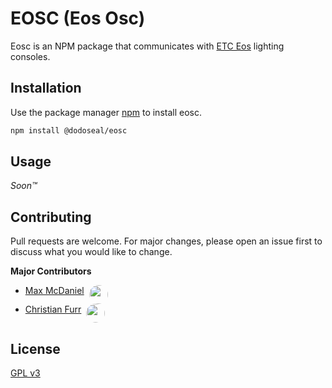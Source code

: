 # EOSC (Eos Osc)

Eosc is an NPM package that communicates with [ETC Eos](https://etcconnect.com) lighting consoles.

## Installation

Use the package manager [npm](https://npmjs.com) to install eosc.

```bash
npm install @dodoseal/eosc
```

## Usage

*Soon™️*

## Contributing

Pull requests are welcome. For major changes, please open an issue first
to discuss what you would like to change.

**Major Contributors**
- <a style="display: flex;" href="https://dodoseal.com">Max McDaniel<img height="30" style="border-radius: 1rem; margin-left: 0.5rem;" src="https://avatars.githubusercontent.com/u/53157397?v=4"></a>
- <a style="display: flex;" href="https://github.com/MakashiDev">Christian Furr<img height="30" style="border-radius: 1rem; margin-left: 0.5rem;" src="https://avatars.githubusercontent.com/u/53072442?v=4"></a>

## License

[GPL v3](https://choosealicense.com/licenses/gpl-3.0/)